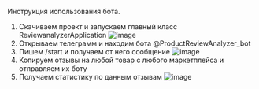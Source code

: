Инструкция использования бота.
1. Скачиваем проект и запускаем главный класс ReviewanalyzerApplication
   ![image](https://github.com/user-attachments/assets/61d83a4c-e4a3-4d3b-b0d0-e49bb21757aa)
2. Открываем телеграмм и находим бота @ProductReviewAnalyzer_bot
3. Пишем /start и получаем от него сообщение
  ![image](https://github.com/user-attachments/assets/2777567d-a66d-41df-b759-2c076530bfba)
4. Копируем отзывы на любой товар с любого маркетплейса и отправляем их боту
5. Получаем статистику по данным отзывам
  ![image](https://github.com/user-attachments/assets/1186e780-516b-4853-bdd3-c4db63d46253)
